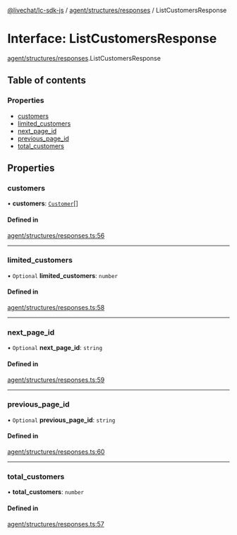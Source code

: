 [@livechat/lc-sdk-js](../README.md) / [agent/structures/responses](../modules/agent_structures_responses.md) / ListCustomersResponse

# Interface: ListCustomersResponse

[agent/structures/responses](../modules/agent_structures_responses.md).ListCustomersResponse

## Table of contents

### Properties

- [customers](agent_structures_responses.ListCustomersResponse.md#customers)
- [limited\_customers](agent_structures_responses.ListCustomersResponse.md#limited_customers)
- [next\_page\_id](agent_structures_responses.ListCustomersResponse.md#next_page_id)
- [previous\_page\_id](agent_structures_responses.ListCustomersResponse.md#previous_page_id)
- [total\_customers](agent_structures_responses.ListCustomersResponse.md#total_customers)

## Properties

### customers

• **customers**: [`Customer`](agent_structures_users.Customer.md)[]

#### Defined in

[agent/structures/responses.ts:56](https://github.com/livechat/lc-sdk-js/blob/10347df/src/agent/structures/responses.ts#L56)

___

### limited\_customers

• `Optional` **limited\_customers**: `number`

#### Defined in

[agent/structures/responses.ts:58](https://github.com/livechat/lc-sdk-js/blob/10347df/src/agent/structures/responses.ts#L58)

___

### next\_page\_id

• `Optional` **next\_page\_id**: `string`

#### Defined in

[agent/structures/responses.ts:59](https://github.com/livechat/lc-sdk-js/blob/10347df/src/agent/structures/responses.ts#L59)

___

### previous\_page\_id

• `Optional` **previous\_page\_id**: `string`

#### Defined in

[agent/structures/responses.ts:60](https://github.com/livechat/lc-sdk-js/blob/10347df/src/agent/structures/responses.ts#L60)

___

### total\_customers

• **total\_customers**: `number`

#### Defined in

[agent/structures/responses.ts:57](https://github.com/livechat/lc-sdk-js/blob/10347df/src/agent/structures/responses.ts#L57)
